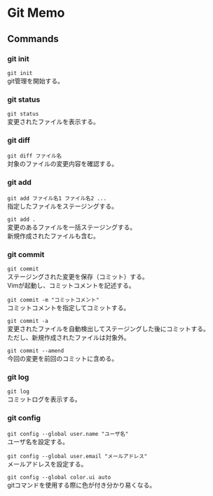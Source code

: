 # Git Memo

## Commands

### git init

`git init`  
git管理を開始する。

### git status

`git status`  
変更されたファイルを表示する。

### git diff

`git diff ファイル名`  
対象のファイルの変更内容を確認する。

### git add

`git add ファイル名1 ファイル名2 ...`  
指定したファイルをステージングする。

`git add .`  
変更のあるファイルを一括ステージングする。  
新規作成されたファイルも含む。

### git commit

`git commit`  
ステージングされた変更を保存（コミット）する。  
Vimが起動し、コミットコメントを記述する。

`git commit -m "コミットコメント"`  
コミットコメントを指定してコミットする。

`git commit -a`  
変更されたファイルを自動検出してステージングした後にコミットする。  
ただし、新規作成されたファイルは対象外。

`git commit --amend`  
今回の変更を前回のコミットに含める。

### git log

`git log`  
コミットログを表示する。

### git config

`git config --global user.name "ユーザ名"`  
ユーザ名を設定する。

`git config --global user.email "メールアドレス"`  
メールアドレスを設定する。

`git config --global color.ui auto`  
gitコマンドを使用する際に色が付き分かり易くなる。
